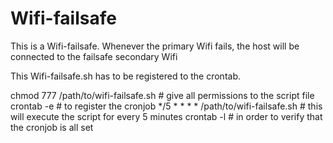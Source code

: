 # Wifi-failsafe
This is a Wifi-failsafe. Whenever the primary Wifi fails, the host will be connected to the failsafe secondary Wifi

This Wifi-failsafe.sh has to be registered to the crontab.

chmod 777 /path/to/wifi-failsafe.sh # give all permissions to the script file
crontab -e # to register the cronjob
*/5 * * * * /path/to/wifi-failsafe.sh  # this will execute the script for every 5 minutes
crontab -l  # in order to verify that the cronjob is all set
